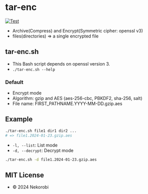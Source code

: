 # tar-enc

[![Test](https://github.com/nekorobi/tar-enc/actions/workflows/test.yml/badge.svg?branch=main)](https://github.com/nekorobi/tar-enc/actions)

- Archive(Compress) and Encrypt(Symmetric cipher: openssl v3)
- files(directories) => a single encrypted file

## tar-enc.sh
- This Bash script depends on openssl version 3.
- `./tar-enc.sh --help`

### Default
- Encrypt mode
- Algorithm: gzip and AES (aes-256-cbc, PBKDF2, sha-256, salt)
- File name: FIRST_PATHNAME.YYYY-MM-DD.gzip.aes

## Example
```bash
./tar-enc.sh file1 dir1 dir2 ...
# => file1.2024-01-23.gzip.aes
```

- `-l, --list`: List mode
- `-d, --decrypt`: Decrypt mode
```bash
./tar-enc.sh -d file1.2024-01-23.gzip.aes
```

## MIT License
- © 2024 Nekorobi
